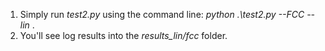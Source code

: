1) Simply run *test2.py* using the command line: *python .\test2.py --FCC --lin* .
2) You'll see log results into the *results_lin/fcc* folder.
